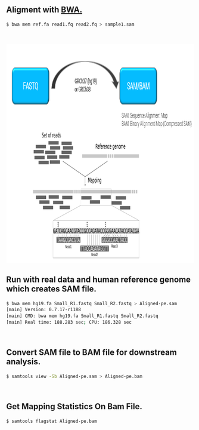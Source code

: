 ## Aligment with [BWA.](http://bio-bwa.sourceforge.net/)
```bash
$ bwa mem ref.fa read1.fq read2.fq > sample1.sam
```
&nbsp; 

<p align="center">
  <img width="1022" height="586" src="https://github.com/jongtaek-kim/Bioinformatics-For-Molecular-Pathologist/blob/3c3ed130236a806ef2510ff6fe2a3f3e72c6eb1f/docs/images/BWA1.png">
</p>

## Run with real data and human reference genome which creates SAM file.
```bash
$ bwa mem hg19.fa Small_R1.fastq Small_R2.fastq > Aligned-pe.sam
[main] Version: 0.7.17-r1188
[main] CMD: bwa mem hg19.fa Small_R1.fastq Small_R2.fastq
[main] Real time: 188.283 sec; CPU: 186.328 sec
```
&nbsp; 

## Convert SAM file to BAM file for downstream analysis.
```bash
$ samtools view -Sb Aligned-pe.sam > Aligned-pe.bam
```
&nbsp; 

## Get Mapping Statistics On Bam File.
```bash
$ samtools flagstat Aligned-pe.bam
```
&nbsp; 
